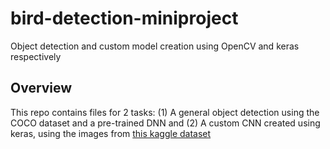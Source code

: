 # bird-detection-miniproject
Object detection and custom model creation using OpenCV and keras respectively

## Overview
This repo contains files for 2 tasks: (1) A general object detection using the COCO dataset and a pre-trained DNN and (2) A custom CNN created using keras, using the images from [this kaggle dataset](https://www.kaggle.com/c/bird-vs-non-bird-2018-no-holds-barred/data)   

